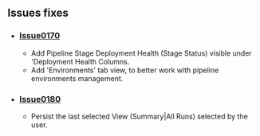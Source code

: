 ## Issues fixes

- ### [Issue0170](https://github.com/expertasolutions/AzDo.VstsDashboard/issues/170)
  - Add Pipeline Stage Deployment Health (Stage Status) visible under 'Deployment Health Columns.
  - Add 'Environments' tab view, to better work with pipeline environments management.

- ### [Issue0180](https://github.com/expertasolutions/AzDo.VstsDashboard/issues/180)
  - Persist the last selected View (Summary|All Runs) selected by the user.
